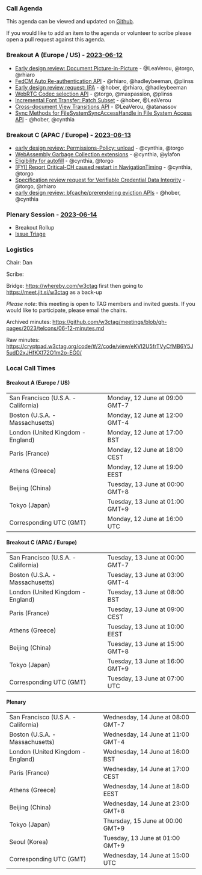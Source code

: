 ### Call Agenda

This agenda can be viewed and updated on [Github](https://github.com/w3ctag/meetings/blob/gh-pages/2023/telcons/06-12-agenda.md).

If you would like to add an item to the agenda or volunteer to scribe please open a pull request against this agenda.

### Breakout A (Europe / US) - [2023-06-12](https://www.timeanddate.com/worldclock/converter.html?iso=20230612T160000&p1=224&p2=43&p3=136&p4=195&p5=26&p6=33&p7=248&p8=235)

* [Early design review: Document Picture-in-Picture](https://github.com/w3ctag/design-reviews/issues/798) - @LeaVerou, @torgo, @rhiaro
* [FedCM Auto Re-authentication API](https://github.com/w3ctag/design-reviews/issues/813) - @rhiaro, @hadleybeeman, @plinss
* [Early design review request: IPA](https://github.com/w3ctag/design-reviews/issues/823) - @hober, @rhiaro, @hadleybeeman
* [WebRTC Codec selection API](https://github.com/w3ctag/design-reviews/issues/836) - @torgo, @maxpassion, @plinss
* [Incremental Font Transfer: Patch Subset](https://github.com/w3ctag/design-reviews/issues/849) - @hober, @LeaVerou
* [Cross-document View Transitions API](https://github.com/w3ctag/design-reviews/issues/851) - @LeaVerou, @atanassov
* [Sync Methods for FileSystemSyncAccessHandle in File System Access API](https://github.com/w3ctag/design-reviews/issues/772) - @hober, @cynthia

### Breakout C (APAC / Europe) - [2023-06-13](https://www.timeanddate.com/worldclock/converter.html?iso=20230613T070000&p1=224&p2=43&p3=136&p4=195&p5=26&p6=33&p7=248&p8=235)

* [early design review: Permissions-Policy: unload](https://github.com/w3ctag/design-reviews/issues/738) - @cynthia, @torgo
* [WebAssembly Garbage Collection extensions](https://github.com/w3ctag/design-reviews/issues/814) - @cynthia, @ylafon
* [Eligibility for autofill](https://github.com/w3ctag/design-reviews/issues/831) - @cynthia, @torgo
* [[FYI] Report Critical-CH caused restart in NavigationTiming](https://github.com/w3ctag/design-reviews/issues/833) - @cynthia, @torgo
* [Specification review request for Verifiable Credential Data Integrity](https://github.com/w3ctag/design-reviews/issues/850) - @torgo, @rhiaro
* [early design review: bfcache/prerendering eviction APIs](https://github.com/w3ctag/design-reviews/issues/786) - @hober, @cynthia

### Plenary Session - [2023-06-14](https://www.timeanddate.com/worldclock/converter.html?iso=20230614T150000&p1=224&p2=43&p3=136&p4=195&p5=26&p6=33&p7=248&p8=235)

* Breakout Rollup
* [Issue Triage](https://github.com/w3ctag/design-reviews/issues?q=is%3Aissue+is%3Aopen+label%3A%22Progress%3A+untriaged%22)

### Logistics

Chair: Dan

Scribe:

Bridge: https://whereby.com/w3ctag first then going to https://meet.jit.si/w3ctag as a back-up

*Please note*: this meeting is open to TAG members and invited guests. If you would like to participate, please email the chairs.

Archived minutes: https://github.com/w3ctag/meetings/blob/gh-pages/2023/telcons/06-12-minutes.md

Raw minutes: https://cryptpad.w3ctag.org/code/#/2/code/view/eKVI2U5frTVyCfMB6Y5J5udD2xJHfKXf72O1m2o-EG0/


### Local Call Times

#### Breakout A (Europe / US)

<table>
<tr><td> San Francisco (U.S.A. - California) <td> Monday, 12 June at 09:00 GMT-7</td></tr>
<tr><td> Boston (U.S.A. - Massachusetts) <td> Monday, 12 June at 12:00 GMT-4</td></tr>
<tr><td> London (United Kingdom - England) <td> Monday, 12 June at 17:00 BST</td></tr>
<tr><td> Paris (France) <td> Monday, 12 June at 18:00 CEST</td></tr>
<tr><td> Athens (Greece) <td> Monday, 12 June at 19:00 EEST</td></tr>
<tr><td> Beijing (China) <td> Tuesday, 13 June at 00:00 GMT+8</td></tr>
<tr><td> Tokyo (Japan) <td> Tuesday, 13 June at 01:00 GMT+9</td></tr>
<tr><td> Corresponding UTC (GMT) <td> Monday, 12 June at 16:00 UTC</td></tr>
</table>

#### Breakout C (APAC / Europe)

<table>
<tr><td> San Francisco (U.S.A. - California) <td> Tuesday, 13 June at 00:00 GMT-7</td></tr>
<tr><td> Boston (U.S.A. - Massachusetts) <td> Tuesday, 13 June at 03:00 GMT-4</td></tr>
<tr><td> London (United Kingdom - England) <td> Tuesday, 13 June at 08:00 BST</td></tr>
<tr><td> Paris (France) <td> Tuesday, 13 June at 09:00 CEST</td></tr>
<tr><td> Athens (Greece) <td> Tuesday, 13 June at 10:00 EEST</td></tr>
<tr><td> Beijing (China) <td> Tuesday, 13 June at 15:00 GMT+8</td></tr>
<tr><td> Tokyo (Japan) <td> Tuesday, 13 June at 16:00 GMT+9</td></tr>
<tr><td> Corresponding UTC (GMT) <td> Tuesday, 13 June at 07:00 UTC</td></tr>
</table>

#### Plenary

<table>
<tr><td> San Francisco (U.S.A. - California) <td> Wednesday, 14 June at 08:00 GMT-7</td></tr>
<tr><td> Boston (U.S.A. - Massachusetts) <td> Wednesday, 14 June at 11:00 GMT-4</td></tr>
<tr><td> London (United Kingdom - England) <td> Wednesday, 14 June at 16:00 BST</td></tr>
<tr><td> Paris (France) <td> Wednesday, 14 June at 17:00 CEST</td></tr>
<tr><td> Athens (Greece) <td> Wednesday, 14 June at 18:00 EEST</td></tr>
<tr><td> Beijing (China) <td> Wednesday, 14 June at 23:00 GMT+8</td></tr>
<tr><td> Tokyo (Japan) <td> Thursday, 15 June at 00:00 GMT+9</td></tr>
<tr><td> Seoul (Korea) <td> Tuesday, 13 June at 01:00 GMT+9</td></tr>
<tr><td> Corresponding UTC (GMT) <td> Wednesday, 14 June at 15:00 UTC</td></tr>
</table>
